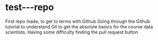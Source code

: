 # test---repo
First repo made, to get to terms with Github
Going through the Github tutorial to understand Git to get the absolute basics for the course data scientists. Having some difficulty finding the pull request button
